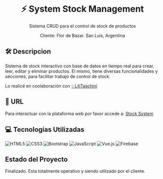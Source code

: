 ## <h1 align="center">⚡ System Stock Management</h1> 
<p align="center">Sistema CRUD para el control de stock de productos</p> 
<p align="center">Cliente: Flor de Bazar. San Luis, Argentina</p> 

## 🛠 Descripcion
<p>Sistema de stock interactivo con base de datos en tiempo real para crear, leer, editar y eliminar productos. 
  El mismo, tiene diversas funcionalidades y secciones, para facilitar trabajo de control de stock.</p>
<p>Lo realicé en coolaboración con <a href="https://github.com/LiliTaschini" target="_blank">✨LiliTaschini</a></p> 


## 🌼 URL 

Para interactuar con la plataforma web por favor accede a:  <a href="https://stock-system-management.web.app/" target="_blank">Stock System</a>

## 💻 Tecnologías Utilizadas 
![HTML5](https://img.shields.io/badge/html5-%23E34F26.svg?style=for-the-badge&logo=html5&logoColor=white)
![CSS3](https://img.shields.io/badge/css3-%231572B6.svg?style=for-the-badge&logo=css3&logoColor=white)
![Bootstrap](https://img.shields.io/badge/Bootstrap-563D7C?style=for-the-badge&logo=bootstrap&logoColor=white)
![JavaScript](https://img.shields.io/badge/javascript-%23323330.svg?style=for-the-badge&logo=javascript&logoColor=%23F7DF1E)
![Vue.js](https://img.shields.io/badge/vuejs-%2335495e.svg?style=for-the-badge&logo=vuedotjs&logoColor=%234FC08D)
![Firebase](https://img.shields.io/badge/firebase-%23039BE5.svg?style=for-the-badge&logo=firebase)


## Estado del Proyecto
Finalizado. Esta totalmente operativo y siendo utilizado por el cliente.
